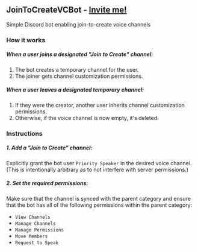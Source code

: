## JoinToCreateVCBot - [Invite me!](https://discord.com/oauth2/authorize?client_id=1289098871909384202)
Simple Discord bot enabling join-to-create voice channels

### How it works
##### When a user joins a designated "Join to Create" channel:
1. The bot creates a temporary channel for the user.
2. The joiner gets channel customization permissions.

##### When a user leaves a designated temporary channel:
1. If they were the creator, another user inherits channel customization permissions.
2. Otherwise, if the voice channel is now empty, it's deleted.

### Instructions
##### 1. Add a "Join to Create" channel:
Explicitly grant the bot user `Priority Speaker` in the desired voice channel. (This is intentionally arbitrary as to not interfere with server permissions.)

##### 2. Set the required permissions:
Make sure that the channel is synced with the parent category and ensure that the bot has all of the following permissions within the parent category:
- `View Channels`
- `Manage Channels`
- `Manage Permissions`
- `Move Members`
- `Request to Speak`
